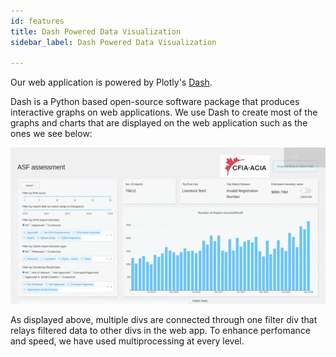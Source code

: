 ```yaml
---
id: features
title: Dash Powered Data Visualization
sidebar_label: Dash Powered Data Visualization

---
```


Our web application is powered by Plotly's [Dash](https://plotly.com/dash/).

Dash is a Python based open-source software package that produces interactive graphs on web applications.
We use Dash to create most of the graphs and charts that are displayed on the web application such as the ones we see below:

![Demo](/img/demo.gif)



As displayed above, multiple divs are connected through one filter div that relays filtered data to other divs in the web app. To enhance perfomance and speed, we have used multiprocessing at every level.

